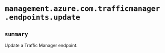 # `management.azure.com.trafficmanager.endpoints.update`

## `summary`
Update a Traffic Manager endpoint.


